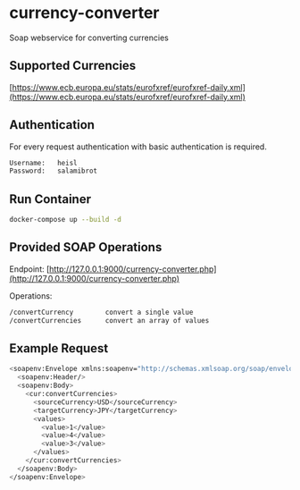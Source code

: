 # currency-converter

Soap webservice for converting currencies

## Supported Currencies

[https://www.ecb.europa.eu/stats/eurofxref/eurofxref-daily.xml](https://www.ecb.europa.eu/stats/eurofxref/eurofxref-daily.xml)

## Authentication

For every request authentication with basic authentication is required.

```bash
Username:   heisl
Password:   salamibrot
```

## Run Container

```bash
docker-compose up --build -d
```

## Provided SOAP Operations

Endpoint: [http://127.0.0.1:9000/currency-converter.php](http://127.0.0.1:9000/currency-converter.php)

Operations:

```bash
/convertCurrency        convert a single value
/convertCurrencies      convert an array of values
```

## Example Request
```bash
<soapenv:Envelope xmlns:soapenv="http://schemas.xmlsoap.org/soap/envelope/" xmlns:cur="CurrencyConverter" >
  <soapenv:Header/>
  <soapenv:Body>
    <cur:convertCurrencies>
      <sourceCurrency>USD</sourceCurrency>
      <targetCurrency>JPY</targetCurrency>
      <values>
        <value>1</value>
        <value>4</value>
        <value>3</value>
      </values>
    </cur:convertCurrencies>
  </soapenv:Body>
</soapenv:Envelope>
```


